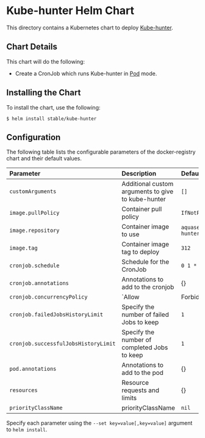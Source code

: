 # Kube-hunter Helm Chart

This directory contains a Kubernetes chart to deploy [Kube-hunter](https://github.com/aquasecurity/kube-hunter).

## Chart Details

This chart will do the following:

* Create a CronJob which runs Kube-hunter in [Pod](https://github.com/aquasecurity/kube-hunter#pod) mode.

## Installing the Chart

To install the chart, use the following:

```console
$ helm install stable/kube-hunter
```

## Configuration

The following table lists the configurable parameters of the docker-registry chart and
their default values.

|          Parameter                   |                      Description                      |                   Default                    |
| :----------------------------------- | :---------------------------------------------------- | :------------------------------------------- |
| `customArguments`                    | Additional custom arguments to give to kube-hunter    | `[]`                                         |
| `image.pullPolicy`                   | Container pull policy                                 | `IfNotPresent`                               |
| `image.repository`                   | Container image to use                                | `aquasec/kube-hunter`                        |
| `image.tag`                          | Container image tag to deploy                         | `312`                                        |
| `cronjob.schedule`                   | Schedule for the CronJob                              | `0 1 * * *`                                  |
| `cronjob.annotations`                | Annotations to add to the cronjob                     | {}                                           |
| `cronjob.concurrencyPolicy`          | `Allow|Forbid|Replace` concurrent jobs                | `Forbid`                                     |
| `cronjob.failedJobsHistoryLimit`     | Specify the number of failed Jobs to keep             | `1`                                          |
| `cronjob.successfulJobsHistoryLimit` | Specify the number of completed Jobs to keep          | `1`                                          |
| `pod.annotations`                    | Annotations to add to the pod                         | {}                                           |
| `resources`                          | Resource requests and limits                          | {}                                           |
| `priorityClassName`                  | priorityClassName                                     | `nil`                                        |

Specify each parameter using the `--set key=value[,key=value]` argument to
`helm install`.
